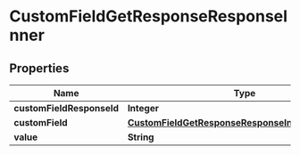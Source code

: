 

# CustomFieldGetResponseResponseInner


## Properties

| Name | Type | Description | Notes |
|------------ | ------------- | ------------- | -------------|
|**customFieldResponseId** | **Integer** |  |  [optional] |
|**customField** | [**CustomFieldGetResponseResponseInnerCustomField**](CustomFieldGetResponseResponseInnerCustomField.md) |  |  [optional] |
|**value** | **String** |  |  [optional] |



